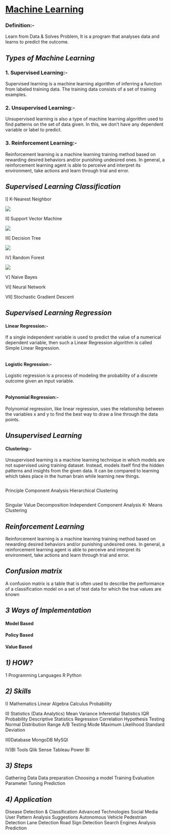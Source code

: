 
# <U>Machine Learning</U>

### <B>Definition:-</B> 
Learn from Data & Solves Problem, It is a program that analyses data and learns to predict the outcome.

## <I>Types of Machine Learning</I>

### <B>1. Supervised Learning:-</B>  
Supervised learning is a machine learning algorithm of inferring a function from labeled training data. The training data consists of a set of training examples.

### <B>2. Unsupervised Learning:-</B> 
Unsupervised learning is also a type of machine learning algorithm used to find patterns on the set of data given. In this, we don’t have any dependent variable or label to predict.

### <B>3. Reinforcement Learning:-</B> 
Reinforcement learning is a machine learning training method based on rewarding desired behaviors and/or punishing undesired ones. In general, a reinforcement learning agent is able to perceive and interpret its environment, take actions and learn through trial and error.


## <I>Supervised Learning Classification</I>

I] K-Nearest Neighbor


![](https://github.com/rb1511/MACHINE-LEARNING/blob/main/IMGKNN.JPG)


II] Support Vector Machine


![](https://github.com/rb1511/MACHINE-LEARNING/blob/main/IMGsupport-vector-machine-algorithm.png)


III] Decision Tree

![](https://github.com/rb1511/MACHINE-LEARNING/blob/main/IMGDT.JPG)

IV] Random Forest

![](https://github.com/rb1511/MACHINE-LEARNING/blob/main/IMGRANDOM%20FOREST.png)

V] Naive Bayes

VI] Neural Network

VII] Stochastic Gradient Descent



## <I>Supervised Learning Regression</I>

#### <B>Linear Regression:-</B> 
If a single independent variable is used to predict the value of a numerical dependent variable, then such a Linear Regression algorithm is called Simple Linear Regression.

![]()

#### <B>Logistic Regression:-</B>  
Logistic regression is a process of modeling the probability of a discrete outcome given an input variable.

![]()

#### <B>Polynomial Regression:-</B>  
Polynomial regression, like linear regression, uses the relationship between the variables x and y to find the best way to draw a line through the data points.
![]()



## <I>Unsupervised Learning</I>
#### <B>Clustering:-</B>  
Unsupervised learning is a machine learning technique in which models are not supervised using training dataset. Instead, models itself find the hidden patterns and insights from the given data. It can be compared to learning which takes place in the human brain while learning new things.

![]()

Principle Component Analysis
Hierarchical Clustering

![]()

Singular Value Decomposition
Independent Component Analysis
K- Means Clustering



## <I>Reinforcement Learning</I>
Reinforcement learning is a machine learning training method based on rewarding desired behaviors and/or punishing undesired ones. In general, a reinforcement learning agent is able to perceive and interpret its environment, take actions and learn through trial and error.

## <I>Confusion matrix</I>
A confusion matrix is a table that is often used to describe the performance of a classification model on a set of test data for which the true values are known

## <I>3 Ways of Implementation</I>

#### <B>Model Based</B> 
#### <B>Policy Based</B> 
#### <B>Value Based</B> 




## <I>1) HOW?</I>

1 Programming Languages
R
Python



## <I>2) Skills</I>


I) Mathematics
Linear Algebra
Calculus
Probability


II) Statistics (Data Analytics)
Mean
Variance
Inferential Statistics
IQR
Probability
Descriptive Statistics
Regression
Correlation
Hypothesis Testing
Normal Distribution
Range
A/B Testing
Mode
Maximum Likelihood
Standard Deviation


III)Database
MongoDB
MySQl



IV)BI Tools
Qlik Sense
Tableau
Power BI



## <I>3) Steps</I>
Gathering Data
Data preparation
Choosing a model
Training
Evaluation
Parameter Tuning
Prediction




## <I>4) Application</I>
Disease Detection & Classification
Advanced Technologies
Social Media
User Pattern Analysis
Suggestions
Autonomous Vehicle
Pedestrian Detection
Lane Detection
Road Sign Detection
Search Engines
Analysis
Prediction


